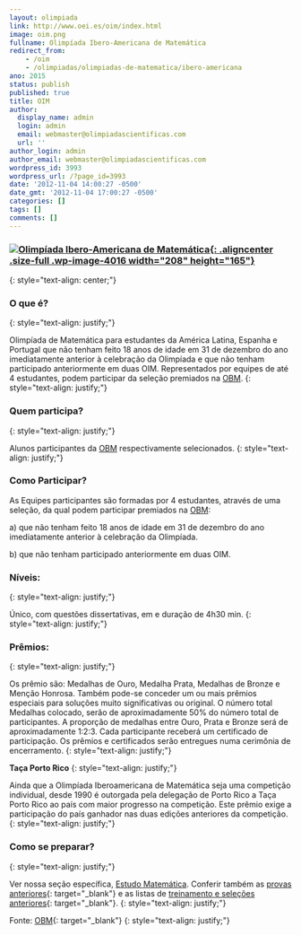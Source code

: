 ```yaml
---
layout: olimpiada 
link: http://www.oei.es/oim/index.html
image: oim.png 
fullname: Olimpíada Ibero-Americana de Matemática 
redirect_from: 
    - /oim
    - /olimpiadas/olimpiadas-de-matematica/ibero-americana
ano: 2015
status: publish
published: true
title: OIM
author:
  display_name: admin
  login: admin
  email: webmaster@olimpiadascientificas.com
  url: ''
author_login: admin
author_email: webmaster@olimpiadascientificas.com
wordpress_id: 3993
wordpress_url: /?page_id=3993
date: '2012-11-04 14:00:27 -0500'
date_gmt: '2012-11-04 17:00:27 -0500'
categories: []
tags: []
comments: []
---
```


### **[![](/wp-content/uploads/2012/11/ibero-matematica.png "Olimpíada Ibero-Americana de Matemática"){: .aligncenter .size-full .wp-image-4016 width="208" height="165"}][1]**
{: style="text-align: center;"}



### O que é?
{: style="text-align: justify;"}



Olimpíada de Matemática para estudantes da América Latina, Espanha e Portugal que não tenham feito 18 anos de idade em 31 de dezembro do ano imediatamente anterior à celebração da Olimpíada e que não tenham participado
anteriormente em duas OIM. Representados por equipes de até 4 estudantes, podem participar da seleção premiados na [OBM][2].
{: style="text-align: justify;"}



### Quem participa?
{: style="text-align: justify;"}



Alunos participantes da [OBM][2] respectivamente selecionados.
{: style="text-align: justify;"}



### Como Participar?

  
As Equipes participantes são formadas por 4 estudantes, através de uma seleção, da qual podem participar premiados na [OBM][2]\:

a) que não tenham feito 18 anos de idade em 31 de dezembro do ano imediatamente anterior à celebração da Olimpíada.

b) que não tenham participado anteriormente em duas OIM.

### Níveis:
{: style="text-align: justify;"}



Único, com questões dissertativas, em e duração de 4h30 min.
{: style="text-align: justify;"}



### Prêmios:
{: style="text-align: justify;"}



Os prêmio são: Medalhas de Ouro, Medalha Prata, Medalhas de Bronze e Menção Honrosa. Também pode-se conceder um ou mais prêmios especiais para soluções muito significativas ou original. O número total Medalhas colocado,
serão de aproximadamente 50% do número total de participantes. A proporção de medalhas entre Ouro, Prata e Bronze será de aproximadamente 1:2:3. Cada participante receberá um certificado de participação. Os prêmios e
certificados serão entregues numa cerimônia de encerramento.
{: style="text-align: justify;"}



**Taça Porto Rico**
{: style="text-align: justify;"}



Ainda que a Olimpíada Iberoamericana de Matemática seja uma competição individual, desde 1990 é outorgada pela delegação de Porto Rico a Taça Porto Rico ao país com maior progresso na competição. Este prêmio exige a
participação do país ganhador nas duas edições anteriores da competição.
{: style="text-align: justify;"}



### Como se preparar?
{: style="text-align: justify;"}



Ver nossa seção específica, [Estudo Matemática][3]. Conferir também as [provas anteriores][4]{: target="_blank"} e as listas de [treinamento e seleções anteriores][5]{: target="_blank"}.
{: style="text-align: justify;"}



Fonte: [OBM][6]{: target="_blank"}
{: style="text-align: justify;"}





[1]: http://www.oei.es/oim/index.html
[2]: /olimpiadas/olimpiadas-de-matematica/obm/ "OBM"
[3]: /estudo/matematica/ "Estudo Matemática"
[4]: http://www.obm.org.br/opencms/como_se_preparar/provas/provas_ibero.html "Provas Anteriores"
[5]: http://imoibero.blogspot.com.br/ "Seleção para a IMO e Iberoamericana"
[6]: http://www.obm.org.br "OBM"
